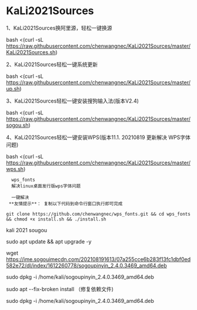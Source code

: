 # KaLi2021Sources
1、KaLi2021Sources换阿里源，轻松一键换源

  bash <(curl -sL https://raw.githubusercontent.com/chenwangnec/KaLi2021Sources/master/KaLi2021Sources.sh)


2、KaLi2021Sources轻松一键系统更新


  bash <(curl -sL https://raw.githubusercontent.com/chenwangnec/KaLi2021Sources/master/up.sh)


3、KaLi2021Sources轻松一键安装搜狗输入法(版本V2.4)


  bash <(curl -sL https://raw.githubusercontent.com/chenwangnec/KaLi2021Sources/master/sogou.sh)


4、KaLi2021Sources轻松一键安装WPS(版本11.1. 20210819 更新解决 WPS字体问题)


  bash <(curl -sL https://raw.githubusercontent.com/chenwangnec/KaLi2021Sources/master/wps.sh)
  
      wps_fonts
      解决linux桌面发行版wps字体问题
      
      一键解决
     **友情提示**： 复制以下代码到命令行窗口执行即可完成
     
```shell
git clone https://github.com/chenwangnec/wps_fonts.git && cd wps_fonts && chmod +x install.sh && ./install.sh

```
kali 2021 sougou

sudo apt update && apt upgrade -y

wget https://ime.sogouimecdn.com/202108191613/07a255cce6b283f13fc1dbf0ed582e72/dl/index/1612260778/sogoupinyin_2.4.0.3469_amd64.deb

sudo dpkg -i /home/kali/sogoupinyin_2.4.0.3469_amd64.deb


sudo apt --fix-broken install （修复依赖文件)


sudo dpkg -i /home/kali/sogoupinyin_2.4.0.3469_amd64.deb
